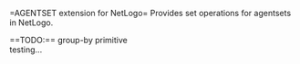 =AGENTSET extension for NetLogo=
Provides set operations for agentsets in NetLogo.

==TODO:==
group-by primitive<br> 
testing...
